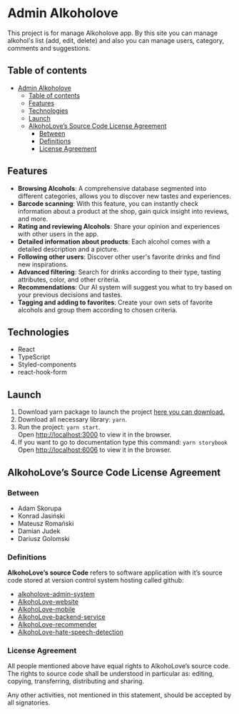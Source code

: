 # Admin Alkoholove

This project is for manage Alkoholove app. By this site you can manage alkohol's list
(add, edit, delete) and also you can manage users, category, comments and suggestions.

## Table of contents

- [Admin Alkoholove](#admin-alkoholove)
  - [Table of contents](#table-of-contents)
  - [Features](#features)
  - [Technologies](#technologies)
  - [Launch](#launch)
  - [AlkohoLove’s Source Code License Agreement](#alkoholoves-source-code-license-agreement)
    - [Between](#between)
    - [Definitions](#definitions)
    - [License Agreement](#license-agreement)
   
## Features

- **Browsing Alcohols**: A comprehensive database segmented into different categories, allows you to discover new tastes and experiences.
- **Barcode scanning**: With this feature, you can instantly check information about a product at the shop, gain quick insight into reviews, and more.
- **Rating and reviewing Alcohols**: Share your opinion and experiences with other users in the app.
- **Detailed information about products**: Each alcohol comes with a detailed description and a picture.
- **Following other users**: Discover other user's favorite drinks and find new inspirations.
- **Advanced filtering**: Search for drinks according to their type, tasting attributes, color, and other criteria.
- **Recommendations**: Our AI system will suggest you what to try based on your previous decisions and tastes.
- **Tagging and adding to favorites**: Create your own sets of favorite alcohols and group them according to chosen criteria.

## Technologies

- React
- TypeScript
- Styled-components
- react-hook-form

## Launch

1. Download yarn package to launch the project [here you can download.](https://classic.yarnpkg.com/lang/en/docs/install/#windows-stable)
2. Download all necessary library: `yarn`.
3. Run the project: `yarn start`. \
   Open [http://localhost:3000](http://localhost:3000) to view it in the browser.
4. If you want to go to documentation type this command: `yarn storybook` \
   Open [http://localhost:6006](http://localhost:6006) to view it in the browser.

## AlkohoLove’s Source Code License Agreement

### Between

- Adam Skorupa
- Konrad Jasiński
- Mateusz Romański
- Damian Judek
- Dariusz Golomski

### Definitions

**AlkohoLove’s source Code** refers to software application with it’s source code stored at version control system hosting called github:

- [alkoholove-admin-system](https://github.com/dar-gol/alkoholove-admin-system)
- [AlkohoLove-website](https://github.com/dar-gol/alkoholove-website)
- [AlkohoLove-mobile](https://github.com/DamianJudek/AlkohoLove-mobile)
- [AlkohoLove-backend-service](https://github.com/matixezor/AlkohoLove-backend-service)
- [AlkohoLove-recommender](https://github.com/matixezor/AlkohoLove-recommender)
- [AlkohoLove-hate-speech-detection](https://github.com/Hiiiiiku/AlkohoLove-hate-speech-detection)

### License Agreement

All people mentioned above have equal rights to AlkohoLove’s source code.
The rights to source code shall be understood in particular as: editing, copying, transferring, distributing and sharing.

Any other activities, not mentioned in this statement, should be accepted by all signatories.
